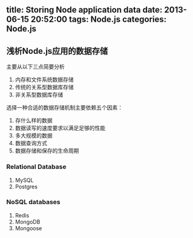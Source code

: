 title: Storing Node application data
date: 2013-06-15 20:52:00
tags: Node.js
categories: Node.js
---

## 浅析Node.js应用的数据存储

主要从以下三点简要分析

1. 内存和文件系统数据存储
2. 传统的关系型数据库存储
3. 非关系型数据库存储

选择一种合适的数据存储机制主要依赖五个因素：

1. 存什么样的数据
2. 数据读写的速度要求以满足足够的性能
3. 多大规模的数据
4. 数据查询方式
5. 数据存储和保存的生命周期

### Relational Database

1. MySQL
2. Postgres

### NoSQL databases

1. Redis
2. MongoDB
3. Mongoose
